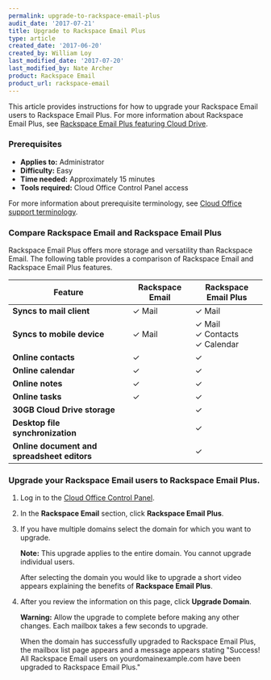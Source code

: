 ```yaml
---
permalink: upgrade-to-rackspace-email-plus
audit_date: '2017-07-21'
title: Upgrade to Rackspace Email Plus
type: article
created_date: '2017-06-20'
created_by: William Loy
last_modified_date: '2017-07-20'
last_modified_by: Nate Archer
product: Rackspace Email
product_url: rackspace-email
---
```


This article provides instructions for how to upgrade your Rackspace Email users to Rackspace Email Plus. For more information about Rackspace Email Plus, see [Rackspace Email Plus featuring Cloud Drive](https://www.rackspace.com/en-us/email-hosting/webmail/cloud-drive).

### Prerequisites

- **Applies to:** Administrator
- **Difficulty:** Easy
- **Time needed:** Approximately 15 minutes
- **Tools required:** Cloud Office Control Panel access

For more information about prerequisite terminology, see [Cloud Office support terminology](/support/how-to/cloud-office-support-terminology/).

### Compare Rackspace Email and Rackspace Email Plus

Rackspace Email Plus offers more storage and versatility than Rackspace Email. The following table provides a comparison of Rackspace Email and Rackspace Email Plus features.

|Feature | Rackspace Email | Rackspace Email Plus |
|---|---|---|
|**Syncs to mail client** | &#10003; Mail |&#10003; Mail|
|**Syncs to mobile device** | &#10003; Mail | &#10003; Mail <br/> &#10003; Contacts <br/> &#10003; Calendar
|**Online contacts** | &#10003; | &#10003; |
|**Online calendar** | &#10003; | &#10003; |
|**Online notes** | &#10003; | &#10003; |
|**Online tasks** | &#10003; | &#10003; |
|**30GB Cloud Drive storage**|  | &#10003;|
|**Desktop file synchronization**| | &#10003;|
|**Online document and spreadsheet editors**| | &#10003;|

### Upgrade your Rackspace Email users to Rackspace Email Plus.

1. Log in to the [Cloud Office Control Panel](https://cp.rackspace.com/).
2. In the **Rackspace Email** section, click **Rackspace Email Plus**.
3. If you have multiple domains select the domain for which you want to upgrade.

    **Note:** This upgrade applies to the entire domain. You cannot upgrade individual users.

    After selecting the domain you would like to upgrade a short video appears explaining the benefits of **Rackspace Email Plus**.

4. After you review the information on this page, click **Upgrade Domain**.

   **Warning:** Allow the upgrade to complete before making any other changes. Each mailbox takes a few seconds to upgrade. 

   When the domain has successfully upgraded to Rackspace Email Plus, the mailbox list page appears and a message appears stating "Success! All Rackspace Email users on yourdomainexample.com have been upgraded to Rackspace Email Plus."
